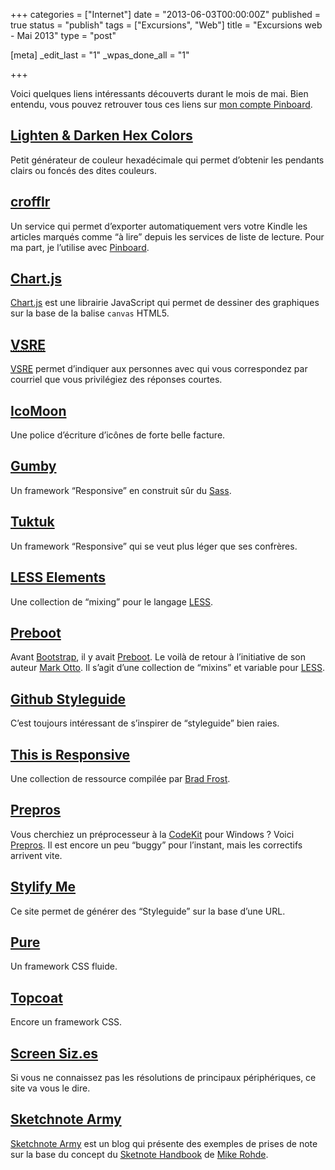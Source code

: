 +++
categories = ["Internet"]
date = "2013-06-03T00:00:00Z"
published = true
status = "publish"
tags = ["Excursions", "Web"]
title = "Excursions web - Mai 2013"
type = "post"

[meta]
  _edit_last = "1"
  _wpas_done_all = "1"

+++

Voici quelques liens intéressants découverts durant le mois de mai. Bien entendu, vous pouvez retrouver tous ces liens sur [mon compte Pinboard](https://pinboard.in/u:alienlebarge).<!--more-->

## [Lighten &amp; Darken Hex Colors](http://hexcolortool.com/)

Petit générateur de couleur hexadécimale qui permet d’obtenir les pendants clairs ou foncés des dites couleurs.

## [crofflr](http://hexcolortool.com/)

Un service qui permet d’exporter automatiquement vers votre Kindle les articles marqués comme “à lire” depuis les services de liste de lecture.
Pour ma part, je l’utilise avec [Pinboard](https://pinboard.in/).

## [Chart.js](http://www.chartjs.org)

[Chart.js](http://www.chartjs.org/) est une librairie JavaScript qui permet de dessiner des graphiques sur la base de la balise <code>canvas</code> HTML5.

## <a href="http://vsre.info/"><abbr title="Very Short Reply Expected">VSRE</abbr></a>
[<abbr title="Very Short Reply Expected">VSRE</abbr>](http://vsre.info/) permet d’indiquer aux personnes avec qui vous correspondez par courriel que vous privilégiez des réponses courtes.

## [IcoMoon](http://icomoon.io/)

Une police d’écriture d’icônes de forte belle facture.

## [Gumby](http://gumbyframework.com/)

Un framework “Responsive” en construit sûr du <a href="http://sass-lang.com/">Sass</a>.

<h2 id="tuktuk"><a href="http://tuktuk.tapquo.com/">Tuktuk</a></h2>

Un framework “Responsive” qui se veut plus léger que ses confrères.

<h2 id="lesselements"><a href="http://lesselements.com/">LESS Elements</a></h2>

Une collection de “mixing” pour le langage <a href="http://www.lesscss.org">LESS</a>.

<h2 id="preboot"><a href="http://getpreboot.com/">Preboot</a></h2>

Avant <a href="http://twitter.github.io/bootstrap/">Bootstrap</a>, il y avait <a href="http://getpreboot.com/">Preboot</a>. Le voilà de retour à l’initiative de son auteur <a title="Compte Twitter de Mark Otto" href="https://twitter.com/mdo">Mark Otto</a>.
Il s’agit d’une collection de “mixins” et variable pour <a href="http://www.lesscss.org">LESS</a>.

<h2 id="githubstyleguide"><a href="https://github.com/styleguide/">Github Styleguide</a></h2>

C’est toujours intéressant de s’inspirer de “styleguide” bien raies.

<h2 id="thisisresponsive"><a href="http://bradfrost.github.io/this-is-responsive/">This is Responsive</a></h2>

Une collection de ressource compilée par <a title="Site de Brad Frost" href="http://bradfrostweb.com/">Brad Frost</a>.

<h2 id="prepros"><a href="http://alphapixels.com/prepros/">Prepros</a></h2>

Vous cherchiez un préprocesseur à la <a href="http://incident57.com/codekit/">CodeKit</a> pour Windows ? Voici <a href="http://alphapixels.com/prepros/">Prepros</a>.
Il est encore un peu “buggy” pour l’instant, mais les correctifs arrivent vite.

<h2 id="stylifyme"><a href="http://stylifyme.com/">Stylify Me</a></h2>

Ce site permet de générer des “Styleguide” sur la base d’une URL.

<h2 id="pure"><a href="http://purecss.io/">Pure</a></h2>

Un framework CSS fluide.

<h2 id="topcoat"><a href="http://topcoat.io/">Topcoat</a></h2>

Encore un framework CSS.

<h2 id="screensiz.es"><a href="http://screensiz.es/">Screen Siz.es</a></h2>

Si vous ne connaissez pas les résolutions de principaux périphériques, ce site va vous le dire.

<h2 id="sketchnotearmy"><a href="http://sketchnotearmy.com/">Sketchnote Army</a></h2>

<a href="http://sketchnotearmy.com/">Sketchnote Army</a> est un blog qui présente des exemples de prises de note sur la base du concept du <a href="http://rohdesign.com/book/">Sketnote Handbook</a> de <a title="Compte Twitter de Mike Rohde" href="https://twitter.com/rohdesign">Mike Rohde</a>.
